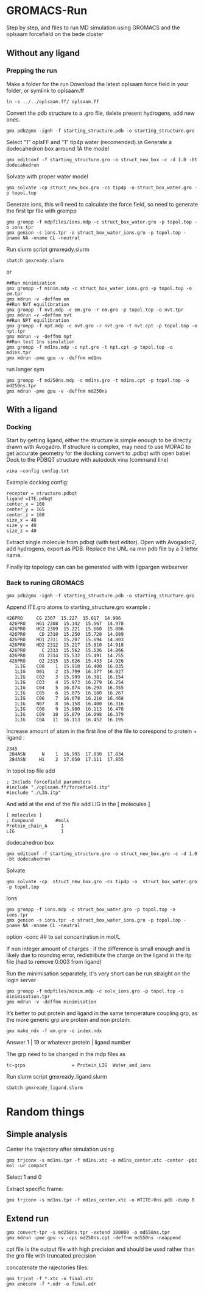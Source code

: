 # GROMACS-Run

Step by step, and files to run MD simulation using GROMACS and the oplsaam forcefield on the bede cluster

## Without any ligand
### Prepping the run
Make a folder for the run
Download the latest oplsaam force field in your folder, or symlink to oplsaam.ff
```
ln -s ../../oplsaam.ff/ oplsaam.ff
```
Convert the pdb structure to a .gro file, delete present hydrogens, add new ones.
```
gmx pdb2gmx -ignh -f starting_structure.pdb -o starting_structure.gro
```
Select "1" oplsFF and "1" tip4p water (recomended).\n
Generate a dodecahedron box arround 1A the model
```
gmx editconf -f starting_structure.gro -o struct_new_box -c -d 1.0 -bt dodecahedron
```
Solvate with proper water model
```
gmx solvate -cp struct_new_box.gro -cs tip4p -o struct_box_water.gro -p topol.top
```
Generate ions, this will need to calculate the force field, so need to generate the first tpr file with grompp
```
gmx grompp -f mdpfiles/ions.mdp -c struct_box_water.gro -p topol.top -o ions.tpr
gmx genion -s ions.tpr -o struct_box_water_ions.gro -p topol.top -pname NA -nname CL -neutral
```

Run slurm script gmxready.slurm
```
sbatch gmxready.slurm
```
or
```
##Run minimization
gmx grompp -f minim.mdp -c struct_box_water_ions.gro -p topol.top -o em.tpr
gmx mdrun -v -deffnm em
##Run NVT equilibration
gmx grompp -f nvt.mdp -c em.gro -r em.gro -p topol.top -o nvt.tpr
gmx mdrun -v -deffnm nvt
##Run NPT equilibration
gmx grompp -f npt.mdp -c nvt.gro -r nvt.gro -t nvt.cpt -p topol.top -o npt.tpr
gmx mdrun -v -deffnm npt
##Run test 1ns simulation
gmx grompp -f md1ns.mdp -c npt.gro -t npt.cpt -p topol.top -o md1ns.tpr
gmx mdrun -pme gpu -v -deffnm md1ns
```
run longer sym
```
gmx grompp -f md250ns.mdp -c md1ns.gro -t md1ns.cpt -p topol.top -o md250ns.tpr
gmx mdrun -pme gpu -v -deffnm md250ns
``` 

## With a ligand
### Docking
Start by getting ligand, either the structure is simple enough to be directly drawn with  Avogadro.
If structure is complex, may need to use MOPAC to get accurate geometry for the docking
convert to .pdbqt with open babel
Dock to the PDBQT structure with autodock vina (command line)
```
vina –config config.txt
```
Example docking config:
```
receptor = structure.pdbqt
ligand =ITE.pdbqt
center_x = 160
center_y = 165
center_z = 160
size_x = 40
size_y = 40
size_z = 40
```

Extract single molecule from pdbqt (with text editor).
Open with Avogadro2, add hydrogens, export as PDB.
Replace the UNL na min pdb file by a 3 letter name.

Finally itp topology can can be generated with with ligpargen webserver

### Back to runing GROMACS
```
gmx pdb2gmx -ignh -f starting_structure.pdb -o starting_structure.gro
```

Append ITE.gro atoms to starting_structure.gro
example :
```
426PRO     CG 2307  15.227  15.617  14.996
 426PRO    HG1 2308  15.142  15.567  14.978
 426PRO    HG2 2309  15.221  15.660  15.086
 426PRO     CD 2310  15.250  15.720  14.889
 426PRO    HD1 2311  15.207  15.694  14.803
 426PRO    HD2 2312  15.217  15.810  14.918
 426PRO      C 2313  15.562  15.536  14.866
 426PRO     O1 2314  15.532  15.491  14.755
 426PRO     O2 2315  15.626  15.433  14.926
   1LIG    C00    1  15.918  16.400  16.035
   1LIG    O01    2  15.799  16.377  16.027
   1LIG    C02    3  15.999  16.381  16.154
   1LIG    C03    4  15.973  16.279  16.254
   1LIG    C04    5  16.074  16.293  16.355
   1LIG    C05    6  15.875  16.180  16.267
   1LIG    C06    7  16.078  16.210  16.468
   1LIG    N07    8  16.158  16.400  16.316
   1LIG    C08    9  15.980  16.113  16.478
   1LIG    C09   10  15.879  16.098  16.379
   1LIG    C0A   11  16.113  16.452  16.195
```
Increase amount of atom in the first line of the file to corespond to protein + ligand :
```
2345
 284ASN      N    1  16.995  17.030  17.834
 284ASN     H1    2  17.050  17.111  17.855
```
In topol.top file add
```
; Include forcefield parameters
#include "./oplsaam.ff/forcefield.itp"
#include "./LIG.itp"
```

And add at the end of the file add LIG in the \[ molecules \]
```
[ molecules ]
; Compound        #mols
Protein_chain_A     1
LIG                 1
```

dodecahedron box 
```
gmx editconf -f starting_structure.gro -o struct_new_box.gro -c -d 1.0 -bt dodecahedron
```
Solvate
```
gmx solvate -cp  struct_new_box.gro -cs tip4p -o  struct_box_water.gro -p topol.top
```
Ions
```
gmx grompp -f ions.mdp -c struct_box_water.gro -p topol.top -o ions.tpr
gmx genion -s ions.tpr -o struct_box_water_ions.gro -p topol.top -pname NA -nname CL -neutral
```
option -conc ## to set concentration in mol/L

If non integer amount of charges : if the difference is small enough and is likely due to rounding error, redistribute the charge on the ligand in the itp file (had to remove 0.003 from ligand)

Run the minimisation separately, it's very short can be run straight on the login server
```
gmx grompp -f mdpfiles/minim.mdp -c solv_ions.gro -p topol.top -o minimisation.tpr
gmx mdrun -v -deffnm minimisation
```

It’s better to put protein and ligand in the same temperature coupling grp, as the more generic grp are protein and non protein:
```
gmx make_ndx -f em.gro -o index.ndx
```
Answer 1 | 19  or whatever protein | ligand number

The grp need to be changed in the mdp files as
```
tc-grps                 = Protein_LIG  Water_and_ions
```
Run slurm script gmxready_ligand.slurm
```
sbatch gmxready_ligand.slurm
```
# Random things
## Simple analysis
Center the trajectory after simulation using
```
gmx trjconv -s md1ns.tpr -f md1ns.xtc -o md1ns_center.xtc -center -pbc mol -ur compact
```
Select 1 and 0

Extract specific frame:
```
gmx trjconv -s md1ns.tpr -f md1ns_center.xtc -o WTITE-0ns.pdb -dump 0
```
 
## Extend run
```
gmx convert-tpr -s md250ns.tpr -extend 300000 -o md550ns.tpr
gmx mdrun -pme gpu -v -cpi md250ns.cpt -deffnm md550ns -noappend
```
cpt file is the output file with high precision and should be used rather than the gro file with truncated precision

concatenate the rajectories files:
```
gmx trjcat -f *.xtc -o final.xtc
gmx eneconv -f *.edr -o final.edr
```

